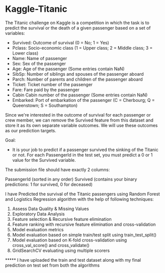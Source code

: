 # Kaggle-Titanic

The Titanic challenge on Kaggle is a competition in which the task is to predict the survival or the death of a given passenger based on a set of variables:

* Survived: Outcome of survival (0 = No; 1 = Yes)
* Pclass: Socio-economic class (1 = Upper class; 2 = Middle class; 3 = Lower class)
* Name: Name of passenger
* Sex: Sex of the passenger
* Age: Age of the passenger (Some entries contain NaN)
* SibSp: Number of siblings and spouses of the passenger aboard
* Parch: Number of parents and children of the passenger aboard
* Ticket: Ticket number of the passenger
* Fare: Fare paid by the passenger
* Cabin Cabin number of the passenger (Some entries contain NaN)
* Embarked: Port of embarkation of the passenger (C = Cherbourg; Q = Queenstown; S = Southampton)

Since we're interested in the outcome of survival for each passenger or crew member, we can remove the Survived feature from this dataset and store it as its own separate variable outcomes. We will use these outcomes as our prediction targets.


Goal:
* It is your job to predict if a passenger survived the sinking of the Titanic or not. For each PassengerId in the test set, you must predict a 0 or 1 value for the Survived variable.


The submission file should have exactly 2 columns:

PassengerId (sorted in any order)
Survived (contains your binary predictions: 1 for survived, 0 for deceased)


I have Predicted the survival of the Titanic passengers using Random Forest and Logistics Regression algorithm with the help of following techniques:

1. Assess Data Quality & Missing Values
2. Exploratory Data Analysis
3. Feature selection & Recursive feature elimination
4. Feature ranking with recursive feature elimination and cross-validation
5. Model evaluation metrics
6. Model evaluation based on simple train/test split using train_test_split()
7. Model evaluation based on K-fold cross-validation using cross_val_score() and cross_validate()
8. GridSearchCV evaluating using multiple scorers


***** I have uploaded the train and test dataset along with my final prediction on test set from both the algorithms
